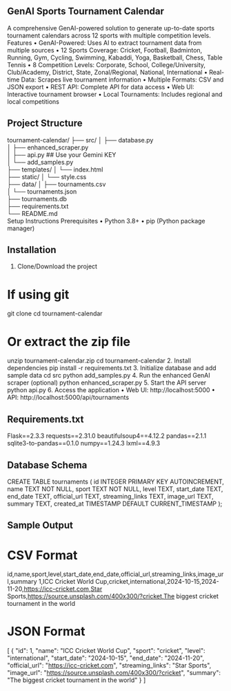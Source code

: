 ## GenAI Sports Tournament Calendar
A comprehensive GenAI-powered solution to generate up-to-date sports tournament calendars across 12 sports with multiple competition levels.
 Features
•	GenAI-Powered: Uses AI to extract tournament data from multiple sources
•	12 Sports Coverage: Cricket, Football, Badminton, Running, Gym, Cycling, Swimming, Kabaddi, Yoga, Basketball, Chess, Table Tennis
•	8 Competition Levels: Corporate, School, College/University, Club/Academy, District, State, Zonal/Regional, National, International
•	Real-time Data: Scrapes live tournament information
•	Multiple Formats: CSV and JSON export
•	REST API: Complete API for data access
•	Web UI: Interactive tournament browser
•	Local Tournaments: Includes regional and local competitions
## Project Structure
tournament-calendar/
├── src/
│   ├── database.py           
│   ├── enhanced_scraper.py   
│   ├── api.py         ## Use your Gemini KEY      
│   └── add_samples.py       
├── templates/
│   └── index.html           
├── static/
│   └── style.css           
├── data/
│   ├── tournaments.csv      
│   └── tournaments.json     
├── tournaments.db           
├── requirements.txt         
└── README.md               
 Setup Instructions
Prerequisites
•	Python 3.8+
•	pip (Python package manager)
## Installation
1.	Clone/Download the project
# If using git
git clone <repository-url>
cd tournament-calendar

# Or extract the zip file
unzip tournament-calendar.zip
cd tournament-calendar
2.	Install dependencies
pip install -r requirements.txt
3.	Initialize database and add sample data
cd src
python add_samples.py
4.	Run the enhanced GenAI scraper (optional)
python enhanced_scraper.py
5.	Start the API server
python api.py
6.	Access the application
•	Web UI: http://localhost:5000
•	API: http://localhost:5000/api/tournaments
##  Requirements.txt
Flask==2.3.3
requests==2.31.0
beautifulsoup4==4.12.2
pandas==2.1.1
sqlite3-to-pandas==0.1.0
numpy==1.24.3
lxml==4.9.3
## Database Schema
CREATE TABLE tournaments (
    id INTEGER PRIMARY KEY AUTOINCREMENT,
    name TEXT NOT NULL,
    sport TEXT NOT NULL,
    level TEXT,
    start_date TEXT,
    end_date TEXT,
    official_url TEXT,
    streaming_links TEXT,
    image_url TEXT,
    summary TEXT,
    created_at TIMESTAMP DEFAULT CURRENT_TIMESTAMP
);

## Sample Output
# CSV Format
id,name,sport,level,start_date,end_date,official_url,streaming_links,image_url,summary
1,ICC Cricket World Cup,cricket,international,2024-10-15,2024-11-20,https://icc-cricket.com,Star Sports,https://source.unsplash.com/400x300/?cricket,The biggest cricket tournament in the world
# JSON Format
[
  {
    "id": 1,
    "name": "ICC Cricket World Cup",
    "sport": "cricket",
    "level": "international",
    "start_date": "2024-10-15",
    "end_date": "2024-11-20",
    "official_url": "https://icc-cricket.com",
    "streaming_links": "Star Sports",
    "image_url": "https://source.unsplash.com/400x300/?cricket",
    "summary": "The biggest cricket tournament in the world"
  }
]

 

